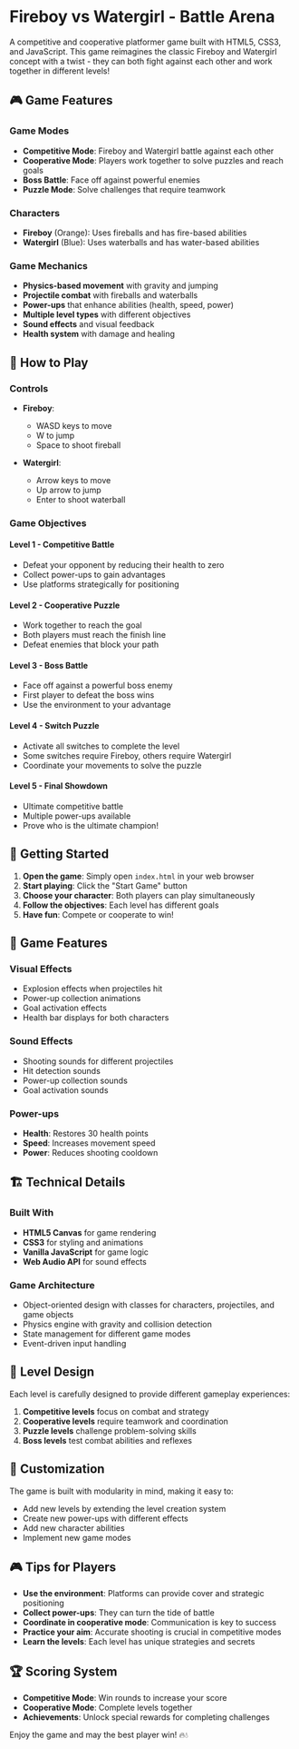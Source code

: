 # Fireboy vs Watergirl - Battle Arena

A competitive and cooperative platformer game built with HTML5, CSS3, and JavaScript. This game reimagines the classic Fireboy and Watergirl concept with a twist - they can both fight against each other and work together in different levels!

## 🎮 Game Features

### Game Modes

- **Competitive Mode**: Fireboy and Watergirl battle against each other
- **Cooperative Mode**: Players work together to solve puzzles and reach goals
- **Boss Battle**: Face off against powerful enemies
- **Puzzle Mode**: Solve challenges that require teamwork

### Characters

- **Fireboy** (Orange): Uses fireballs and has fire-based abilities
- **Watergirl** (Blue): Uses waterballs and has water-based abilities

### Game Mechanics

- **Physics-based movement** with gravity and jumping
- **Projectile combat** with fireballs and waterballs
- **Power-ups** that enhance abilities (health, speed, power)
- **Multiple level types** with different objectives
- **Sound effects** and visual feedback
- **Health system** with damage and healing

## 🎯 How to Play

### Controls

- **Fireboy**:

  - WASD keys to move
  - W to jump
  - Space to shoot fireball

- **Watergirl**:
  - Arrow keys to move
  - Up arrow to jump
  - Enter to shoot waterball

### Game Objectives

#### Level 1 - Competitive Battle

- Defeat your opponent by reducing their health to zero
- Collect power-ups to gain advantages
- Use platforms strategically for positioning

#### Level 2 - Cooperative Puzzle

- Work together to reach the goal
- Both players must reach the finish line
- Defeat enemies that block your path

#### Level 3 - Boss Battle

- Face off against a powerful boss enemy
- First player to defeat the boss wins
- Use the environment to your advantage

#### Level 4 - Switch Puzzle

- Activate all switches to complete the level
- Some switches require Fireboy, others require Watergirl
- Coordinate your movements to solve the puzzle

#### Level 5 - Final Showdown

- Ultimate competitive battle
- Multiple power-ups available
- Prove who is the ultimate champion!

## 🚀 Getting Started

1. **Open the game**: Simply open `index.html` in your web browser
2. **Start playing**: Click the "Start Game" button
3. **Choose your character**: Both players can play simultaneously
4. **Follow the objectives**: Each level has different goals
5. **Have fun**: Compete or cooperate to win!

## 🎨 Game Features

### Visual Effects

- Explosion effects when projectiles hit
- Power-up collection animations
- Goal activation effects
- Health bar displays for both characters

### Sound Effects

- Shooting sounds for different projectiles
- Hit detection sounds
- Power-up collection sounds
- Goal activation sounds

### Power-ups

- **Health**: Restores 30 health points
- **Speed**: Increases movement speed
- **Power**: Reduces shooting cooldown

## 🏗️ Technical Details

### Built With

- **HTML5 Canvas** for game rendering
- **CSS3** for styling and animations
- **Vanilla JavaScript** for game logic
- **Web Audio API** for sound effects

### Game Architecture

- Object-oriented design with classes for characters, projectiles, and game objects
- Physics engine with gravity and collision detection
- State management for different game modes
- Event-driven input handling

## 🎯 Level Design

Each level is carefully designed to provide different gameplay experiences:

1. **Competitive levels** focus on combat and strategy
2. **Cooperative levels** require teamwork and coordination
3. **Puzzle levels** challenge problem-solving skills
4. **Boss levels** test combat abilities and reflexes

## 🔧 Customization

The game is built with modularity in mind, making it easy to:

- Add new levels by extending the level creation system
- Create new power-ups with different effects
- Add new character abilities
- Implement new game modes

## 🎮 Tips for Players

- **Use the environment**: Platforms can provide cover and strategic positioning
- **Collect power-ups**: They can turn the tide of battle
- **Coordinate in cooperative mode**: Communication is key to success
- **Practice your aim**: Accurate shooting is crucial in competitive modes
- **Learn the levels**: Each level has unique strategies and secrets

## 🏆 Scoring System

- **Competitive Mode**: Win rounds to increase your score
- **Cooperative Mode**: Complete levels together
- **Achievements**: Unlock special rewards for completing challenges

Enjoy the game and may the best player win! 🔥💧
